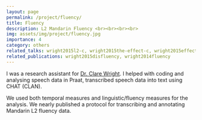 ```yaml
---
layout: page
permalink: /project/fluency/
title: Fluency
description: L2 Mandarin Fluency <br><br><br><br>
img: assets/img/project/fluency.jpg
importance: 4
category: others
related_talks: wright2015l2-c, wright2015the-effect-c, wright2015effects-c, wright2014task-c, wright2014examining-c,
related_publications: wright2015disfluency, wright2014fluency
---
```


I was a research assistant for [Dr. Clare Wright](https://ahc.leeds.ac.uk/languages/staff/1258/dr-clare-wright). I helped with coding and analysing speech data in Praat, transcribed speech data into text using CHAT (CLAN).

We used both temporal measures and linguistic/fluency measures for the analysis.
We nearly published a protocol for transcribing and annotating Mandarin L2 fluency data.



